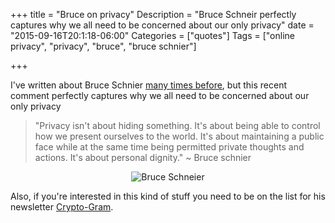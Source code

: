 +++
title = "Bruce on privacy"
Description = "Bruce Schneir perfectly captures why we all need to be concerned about our only privacy"
date = "2015-09-16T20:1:18-06:00"
Categories = ["quotes"]
Tags = ["online privacy", "privacy", "bruce", "bruce schnier"]

+++

I've written about Bruce Schnier [many times before](https://duckduckgo.com/?q=Bruce+schnier+site%3Afak3r.com), but this recent comment perfectly captures why we all need to be concerned about our only privacy
<!--more-->

>"Privacy isn't about hiding something. It's about being able to control how we present ourselves to the world. It's about maintaining a public face while at the same time being permitted private thoughts and actions. It's about personal dignity." ~ Bruce schnier

<div align="center"><img src ="/2015/bruce_schneier.jpg" alt="Bruce Schneier" border="0"></div>

Also, if you're interested in this kind of stuff you need to be on the list for his newsletter [Crypto-Gram](https://lists.schneier.com/cgi-bin/mailman/options/crypto-gram/).
